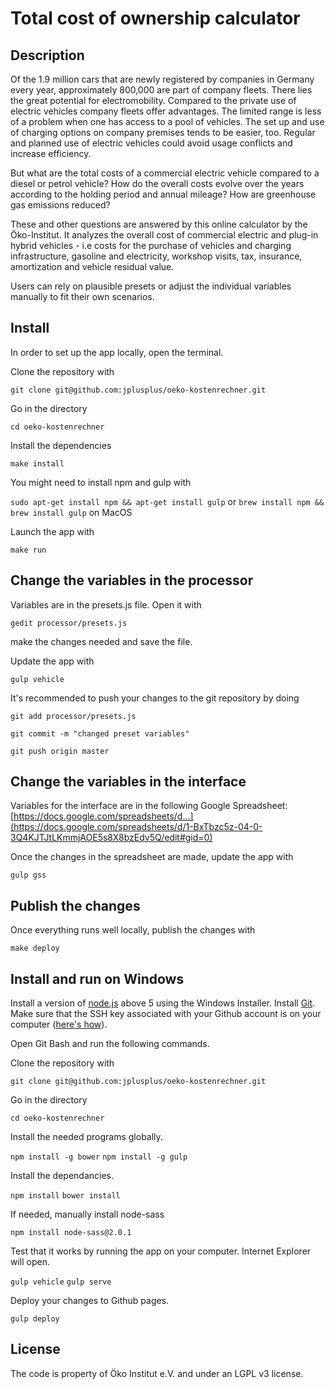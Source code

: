 # Total cost of ownership calculator

## Description

Of the 1.9 million cars that are newly registered by companies in Germany every year, approximately 800,000 are part of company fleets. There lies the great potential for electromobility. Compared to the private use of electric vehicles company fleets offer advantages. The limited range is less of a problem when one has access to a pool of vehicles. The set up and use of charging options on company premises tends to be easier, too. Regular and planned use of electric vehicles could avoid usage conflicts and increase efficiency.

But what are the total costs of a commercial electric vehicle compared to a diesel or petrol vehicle? How do the overall costs evolve over the years according to the holding period and annual mileage? How are greenhouse gas emissions reduced?

These and other questions are answered by this online calculator by the Öko-Institut. It analyzes the overall cost of commercial electric and plug-in hybrid vehicles - i.e costs for the purchase of vehicles and charging infrastructure, gasoline and electricity, workshop visits, tax, insurance, amortization and vehicle residual value.

Users can rely on plausible presets or adjust the individual variables manually to fit their own scenarios. 

## Install

In order to set up the app locally, open the terminal. 

Clone the repository with

`git clone git@github.com:jplusplus/oeko-kostenrechner.git`

Go in the directory

`cd oeko-kostenrechner`

Install the dependencies

`make install`

You might need to install npm and gulp with

`sudo apt-get install npm && apt-get install gulp` or `brew install npm && brew install gulp` on MacOS

Launch the app with

`make run`

## Change the variables in the processor

Variables are in the presets.js file. Open it with

`gedit processor/presets.js`

make the changes needed and save the file.

Update the app with

`gulp vehicle`

It's recommended to push your changes to the git repository by doing

`git add processor/presets.js`

`git commit -m "changed preset variables"`

`git push origin master`

## Change the variables in the interface

Variables for the interface are in the following Google Spreadsheet: [https://docs.google.com/spreadsheets/d...](https://docs.google.com/spreadsheets/d/1-BxTbzc5z-04-0-3Q4KJTJtLKmmjAOE5s8X8bzEdv5Q/edit#gid=0)

Once the changes in the spreadsheet are made, update the app with

`gulp gss`

## Publish the changes

Once everything runs well locally, publish the changes with

`make deploy`

## Install and run on Windows

Install a version of [node.js](https://nodejs.org/en/download/current/) above 5 using the Windows Installer. Install [Git](https://git-scm.com/download/win). Make sure that the SSH key associated with your Github account is on your computer ([here's how](https://help.github.com/articles/generating-an-ssh-key/)).

Open Git Bash and run the following commands.

Clone the repository with

`git clone git@github.com:jplusplus/oeko-kostenrechner.git`

Go in the directory

`cd oeko-kostenrechner`

Install the needed programs globally.

`npm install -g bower`
`npm install -g gulp`

Install the dependancies.

`npm install`
`bower install`

If needed, manually install node-sass

`npm install node-sass@2.0.1`

Test that it works by running the app on your computer. Internet Explorer will open.

`gulp vehicle`
`gulp serve`

Deploy your changes to Github pages.

`gulp deploy`

## License

The code is property of Öko Institut e.V. and under an LGPL v3 license.